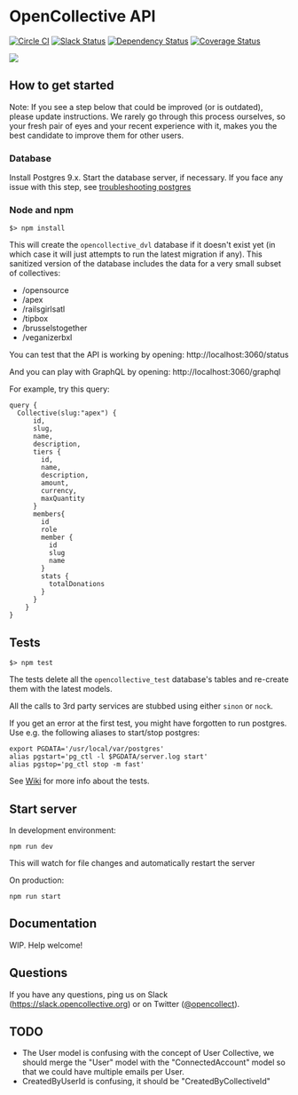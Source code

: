 # OpenCollective API

[![Circle CI](https://circleci.com/gh/opencollective/opencollective-api/tree/master.svg?style=shield)](https://circleci.com/gh/opencollective/opencollective-api/tree/master)
[![Slack Status](https://slack.opencollective.org/badge.svg)](https://slack.opencollective.org)
[![Dependency Status](https://david-dm.org/opencollective/opencollective-api.svg)](https://david-dm.org/opencollective/opencollective-api)
[![Coverage Status](https://coveralls.io/repos/github/opencollective/opencollective-api/badge.svg)](https://coveralls.io/github/opencollective/opencollective-api)

![](http://d.pr/i/Vxm1rw+)

## How to get started

Note: If you see a step below that could be improved (or is outdated), please update instructions. We rarely go through this process ourselves, so your fresh pair of eyes and your recent experience with it, makes you the best candidate to improve them for other users.

### Database

Install Postgres 9.x. Start the database server, if necessary. If you face any issue with this step, see [troubleshooting postgres](docs/postgres.md)

### Node and npm

```
$> npm install
```

This will create the `opencollective_dvl` database if it doesn't exist yet (in which case it will just attempts to run the latest migration if any).
This sanitized version of the database includes the data for a very small subset of collectives:
- /opensource
- /apex
- /railsgirlsatl
- /tipbox
- /brusselstogether
- /veganizerbxl

You can test that the API is working by opening:
http://localhost:3060/status

And you can play with GraphQL by opening:
http://localhost:3060/graphql

For example, try this query:

```
query {
  Collective(slug:"apex") {
      id,
      slug,
      name,
      description,
      tiers {
        id,
        name,
        description,
        amount,
        currency,
        maxQuantity
      }
      members{
        id
        role
        member {
          id
          slug
          name
        }
        stats {
          totalDonations
        }
      }
    }
}
```

## Tests

```
$> npm test
```

The tests delete all the `opencollective_test` database's tables and re-create them with the latest models.

All the calls to 3rd party services are stubbed using either `sinon` or `nock`.

If you get an error at the first test, you might have forgotten to run postgres. Use e.g. the following aliases to start/stop postgres:
```
export PGDATA='/usr/local/var/postgres'
alias pgstart='pg_ctl -l $PGDATA/server.log start'
alias pgstop='pg_ctl stop -m fast'
```

See [Wiki](https://github.com/OpenCollective/OpenCollective/wiki/Software-testing) for more info about the tests.

## Start server

In development environment: 

```
npm run dev
```

This will watch for file changes and automatically restart the server

On production:

```
npm run start
```

## Documentation
WIP. Help welcome!

## Questions

If you have any questions, ping us on Slack (https://slack.opencollective.org) or on Twitter ([@opencollect](https://twitter.com/opencollect)).

## TODO

- The User model is confusing with the concept of User Collective, we should merge the "User" model with the "ConnectedAccount" model so that we could have multiple emails per User.
- CreatedByUserId is confusing, it should be "CreatedByCollectiveId"
